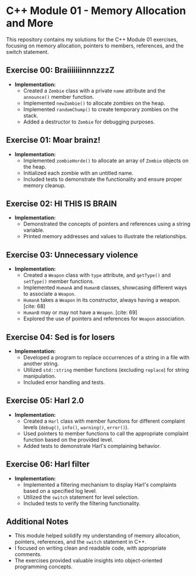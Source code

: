 # C++ Module 01 - Memory Allocation and More

This repository contains my solutions for the C++ Module 01 exercises, focusing on memory allocation, pointers to members, references, and the switch statement.

## Exercise 00: BraiiiiiiinnnzzzZ

*   **Implementation:**
    *   Created a `Zombie` class with a private `name` attribute and the `announce()` member function.
    *   Implemented `newZombie()` to allocate zombies on the heap.
    *   Implemented `randomChump()` to create temporary zombies on the stack.
    *   Added a destructor to `Zombie` for debugging purposes.

## Exercise 01: Moar brainz!

*   **Implementation:**
    *   Implemented `zombieHorde()` to allocate an array of `Zombie` objects on the heap.
    *   Initialized each zombie with an untitled name.
    *   Included tests to demonstrate the functionality and ensure proper memory cleanup.

## Exercise 02: HI THIS IS BRAIN

*   **Implementation:**
    *   Demonstrated the concepts of pointers and references using a string variable.
    *   Printed memory addresses and values to illustrate the relationships.

## Exercise 03: Unnecessary violence

*   **Implementation:**
    *   Created a `Weapon` class with `type` attribute, and `getType()` and `setType()` member functions.
    *   Implemented `HumanA` and `HumanB` classes, showcasing different ways to associate a `Weapon`.
    *   `HumanA` takes a `Weapon` in its constructor, always having a weapon. [cite: 68]
    *   `HumanB` may or may not have a `Weapon`. [cite: 69]
    *   Explored the use of pointers and references for `Weapon` association.

## Exercise 04: Sed is for losers

*   **Implementation:**
    *   Developed a program to replace occurrences of a string in a file with another string.
    *   Utilized `std::string` member functions (excluding `replace`) for string manipulation.
    *   Included error handling and tests.

## Exercise 05: Harl 2.0

*   **Implementation:**
    *   Created a `Harl` class with member functions for different complaint levels (`debug()`, `info()`, `warning()`, `error()`).
    *   Used pointers to member functions to call the appropriate complaint function based on the provided level.
    *   Added tests to demonstrate Harl's complaining behavior.

## Exercise 06: Harl filter

*   **Implementation:**
    *   Implemented a filtering mechanism to display Harl's complaints based on a specified log level.
    *   Utilized the `switch` statement for level selection.
    *   Included tests to verify the filtering functionality.

## Additional Notes

*   This module helped solidify my understanding of memory allocation, pointers, references, and the `switch` statement in C++.
*   I focused on writing clean and readable code, with appropriate comments.
*   The exercises provided valuable insights into object-oriented programming concepts.


